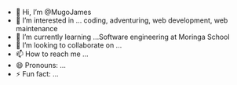 - 👋 Hi, I’m @MugoJames
- 👀 I’m interested in ... coding, adventuring, web development, web maintenance
- 🌱 I’m currently learning ...Software engineering at Moringa School
- 💞️ I’m looking to collaborate on ...
- 📫 How to reach me ...
- 😄 Pronouns: ...
- ⚡ Fun fact: ...

<!---
MugoJames/MugoJames is a ✨ special ✨ repository because its `README.md` (this file) appears on your GitHub profile.
You can click the Preview link to take a look at your changes.
--->
